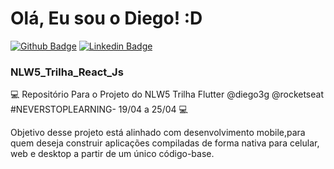 # Olá, Eu sou o Diego! :D

[![Github Badge](https://img.shields.io/badge/-Github-000?style=flat-square&logo=Github&logoColor=white&link=https://github.com/diegohsales)](https://github.com/diegohsales)
[![Linkedin Badge](https://img.shields.io/badge/-LinkedIn-blue?style=flat-square&logo=Linkedin&logoColor=white&link=https://www.linkedin.com/in/diegohsales/)](https://www.linkedin.com/in/diegohsales/)

### NLW5_Trilha_React_Js
💻 Repositório Para o Projeto do NLW5 Trilha Flutter @diego3g @rocketseat #NEVERSTOPLEARNING- 19/04  a 25/04 💻 
 
Objetivo desse projeto está alinhado com desenvolvimento mobile,para quem deseja construir aplicações compiladas de forma nativa para celular, web e desktop a partir de um único código-base.
